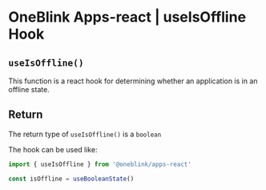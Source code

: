 # OneBlink Apps-react | useIsOffline Hook

## `useIsOffline()`

This function is a react hook for determining whether an application is in an offline state.

## Return

The return type of `useIsOffline()` is a `boolean`

The hook can be used like:

```js
import { useIsOffline } from '@oneblink/apps-react'

const isOffline = useBooleanState()
```
